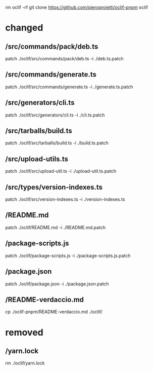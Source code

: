 rm oclif -rf
git clone https://github.com/pieroproietti/oclif-pnpm oclif

# changed
## /src/commands/pack/deb.ts
patch ./oclif/src/commands/pack/deb.ts -i ./deb.ts.patch

## /src/commands/generate.ts
patch ./oclif/src/commands/generate.ts -i ./generate.ts.patch

## /src/generators/cli.ts
patch ./oclif/src/generators/cli.ts -i ./cli.ts.patch

## /src/tarballs/build.ts
patch ./oclif/src/tarballs/build.ts -i ./build.ts.patch

## /src/upload-utils.ts
patch ./oclif/src/upload-util.ts -i ./upload-util.ts.patch

## /src/types/version-indexes.ts
patch ./oclif/src/version-indexes.ts -i ./version-indexes.ts

## /README.md
patch ./oclif/README.md -i ./README.md.patch

## /package-scripts.js
patch ./oclif/package-scripts.js -i ./package-scripts.js.patch

## /package.json
patch ./oclif/package.json -i ./package.json.patch

## /README-verdaccio.md
cp ./oclif-pnpm/README-verdaccio.md  ./oclif/

# removed 
## /yarn.lock
rm ./oclif/yarn.lock


 